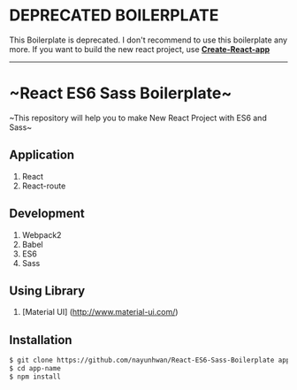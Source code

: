 # DEPRECATED BOILERPLATE
This Boilerplate is deprecated. I don't recommend to use this boilerplate any more. If you want to build the new react project, use [**Create-React-app**](https://github.com/facebook/create-react-app)

---

# ~React ES6 Sass Boilerplate~
~This repository will help you to make New React Project with ES6 and Sass~

## Application
1. React
2. React-route

## Development
1. Webpack2
2. Babel
3. ES6
4. Sass

## Using Library
1. [Material UI] (http://www.material-ui.com/)


## Installation
```sh
$ git clone https://github.com/nayunhwan/React-ES6-Sass-Boilerplate app-name
$ cd app-name
$ npm install
```
